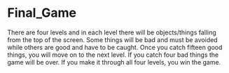 Final_Game
==========

There are four levels and in each level there will be objects/things falling from the top of the screen. Some things will be bad and must be avoided while others are good and have to be caught. Once you catch fifteen good things, you will move on to the next level. If you catch four bad things the game will be over. If you make it through all four levels, you win the game.
